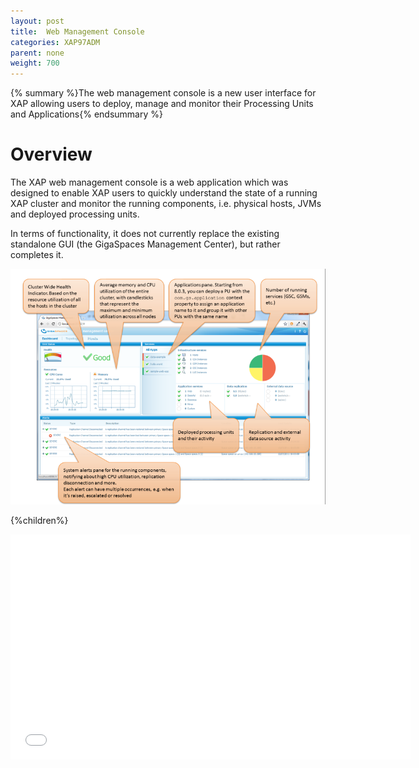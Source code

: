 ```yaml
---
layout: post
title:  Web Management Console
categories: XAP97ADM
parent: none
weight: 700
---
```


{% summary %}The web management console is a new user interface for XAP allowing users to deploy, manage and monitor their Processing Units and Applications{% endsummary %}

# Overview

The XAP web management console is a web application which was designed to enable XAP users to quickly understand the state of a running XAP cluster and monitor the running components, i.e. physical hosts, JVMs and deployed processing units.

In terms of functionality, it does not currently replace the existing standalone GUI (the GigaSpaces Management Center), but rather completes it.

![dashboard803_9_6.png](/attachment_files/dashboard803_9_6.png)


{%children%}

<iframe width="640" height="360" src="//www.youtube.com/embed/9nFkfj2o5hk?feature=player_embedded" frameborder="0" allowfullscreen></iframe>
